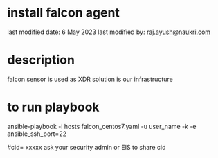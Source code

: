 # install falcon agent
last modified date: 6 May 2023
last modified by: raj.ayush@naukri.com
# description 
falcon sensor is used as XDR solution is our infrastructure
# to run playbook 
ansible-playbook -i hosts falcon_centos7.yaml -u user_name -k -e ansible_ssh_port=22

#cid= xxxxx 
ask your security admin or EIS  to share cid 